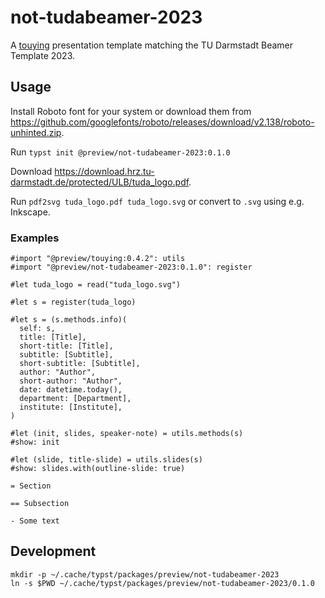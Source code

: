 # not-tudabeamer-2023

A [touying](https://github.com/touying-typ/touying) presentation template matching the TU Darmstadt Beamer Template 2023.

## Usage

Install Roboto font for your system or download them from https://github.com/googlefonts/roboto/releases/download/v2.138/roboto-unhinted.zip.

Run `typst init @preview/not-tudabeamer-2023:0.1.0`

Download https://download.hrz.tu-darmstadt.de/protected/ULB/tuda_logo.pdf.

Run `pdf2svg tuda_logo.pdf tuda_logo.svg` or convert to `.svg` using e.g. Inkscape.

### Examples

```typst
#import "@preview/touying:0.4.2": utils
#import "@preview/not-tudabeamer-2023:0.1.0": register

#let tuda_logo = read("tuda_logo.svg")

#let s = register(tuda_logo)

#let s = (s.methods.info)(
  self: s,
  title: [Title],
  short-title: [Title],
  subtitle: [Subtitle],
  short-subtitle: [Subtitle],
  author: "Author",
  short-author: "Author",
  date: datetime.today(),
  department: [Department],
  institute: [Institute],
)

#let (init, slides, speaker-note) = utils.methods(s)
#show: init

#let (slide, title-slide) = utils.slides(s)
#show: slides.with(outline-slide: true)

= Section

== Subsection

- Some text
```

## Development

```
mkdir -p ~/.cache/typst/packages/preview/not-tudabeamer-2023
ln -s $PWD ~/.cache/typst/packages/preview/not-tudabeamer-2023/0.1.0
```